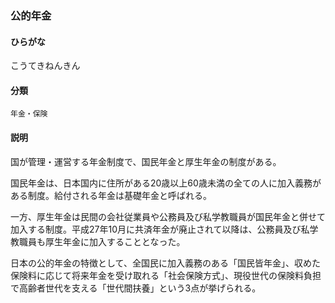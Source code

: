 <div style="display:none;">

## [あ行](securities-terms?id=あ行)
## [か行](securities-terms?id=か行)

</div>

### 公的年金

#### ひらがな

こうてきねんきん

#### 分類

`年金・保険`

#### 説明

国が管理・運営する年金制度で、国民年金と厚生年金の制度がある。
 
国民年金は、日本国内に住所がある20歳以上60歳未満の全ての人に加入義務がある制度。給付される年金は基礎年金と呼ばれる。
 
一方、厚生年金は民間の会社従業員や公務員及び私学教職員が国民年金と併せて加入する制度。平成27年10月に共済年金が廃止されて以降は、公務員及び私学教職員も厚生年金に加入することとなった。
 
日本の公的年金の特徴として、全国民に加入義務のある「国民皆年金」、収めた保険料に応じて将来年金を受け取れる「社会保険方式」、現役世代の保険料負担で高齢者世代を支える「世代間扶養」という3点が挙げられる。

<div style="display:none;">

## [さ行](securities-terms?id=さ行)
## [た行](securities-terms?id=た行)
## [な行](securities-terms?id=な行)
## [は行](securities-terms?id=は行)
## [ま行](securities-terms?id=ま行)
## [や行](securities-terms?id=や行)
## [ら行](securities-terms?id=ら行)
## [わ行](securities-terms?id=わ行)
## [英数字・記号](securities-terms?id=英数字・記号)

</div>

